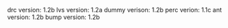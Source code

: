 drc version:    1.2b
lvs version:    1.2a
dummy verison:  1.2b
perc verion:    1.1c
ant version:    1.2b
bump version:   1.2b

